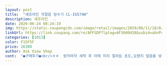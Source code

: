 ```yaml
---
layout: post 
title:  "셰프라인 각얼음 빙수기 CL-IG574W" 
description: 셰프라인  ..
date: 2020-06-24 08:24:19 
img: https://static.coupangcdn.com/image/retail/images/2019/06/11/18/0/2d1ab84a-fc75-4f7f-a111-61aa196e608e.jpg 
linkUrl: https://link.coupang.com/re/AFFSDP?lptag=AF3600438&subid=ahnPublicAsk&pageKey=238315053&itemId=755600880&vendorItemId=4908241796&traceid=V0-113-850b0e7d3c1967fe 
categories: [1013] 
color: F15F5F 
price: 26380 
author: Ask View Shop 
cont:  "●구매후기●<br/>ㅎㅎ  받자마자 세척 후 어제 미리 얼려둔 포도,오렌지 얼음을 넣고 갈아 슬러시 만들어 먹었어요  내일은 팥빙수를 만들어 먹어야 겠네요  소음 별로 없던데... <br/>  원래 사용하던 제품보다 조용하고 얼음 잘 갈리고 좋아요<br/>그 때 보면 동그란거 하얀 기어 같은게 있습니다.<br/><br/>그대로 갈지 마시고 얼음 더 채워서 갈아야 다시 갈립니다.<br/><br/>그러니 빡빡하게 채워서 한 번 갈고 좀 쉬었다가<br/>그러니 세척하고 분해조립하실 때 조심해야 합니다.<br/><br/>동그란거 플라스틱이 있을꺼에요.<br/> 그거 관리 잘하셔야 할껍니다.<br/><br/>모터가 살아 있어도 기어 때문에 a/s 받거나 기어구매해야 합니다.<br/><br/>상품평을 적었는데 어디로 갔는지 모르겠음.<br/>.<br/><br/>얼음이 꽉 차게 들어가면 잘갈리는데 몇개 안들어가면 잘 안갈립니다.<br/><br/>엄청 날카롭게 시끄러워요 그치만 30초정도니.<br/>.<br/>그리고 얼음이 사방으로 튀니 그릇을 바짝 대고 갈으세요<br/>여하튼 구매해서 집에 배송받으면 일단 찝찝하니까 한번 분해 해서 씻잖아요.<br/><br/>우유얼음이 대패빙수로 갈려요♥ 우유얼음으로 빙수 넘 시원하고 달달하게 먹었어용 시끄럽지만 그래도 추천ㅎ<br/>이거 깨지거나 마모되면 안돌아요.<br/><br/>이게 바로 리얼 상품평!!<br/>판매자가 지우신건가.<br/>.<br/>?<br/>플라스틱 강도가 그리 강하지 않아요.<br/> 별도의 a/s 없이 오래오래 쓰실꺼면 이걸 잘 지켜주셔야할듯.<br/><br/>" 
---
```

